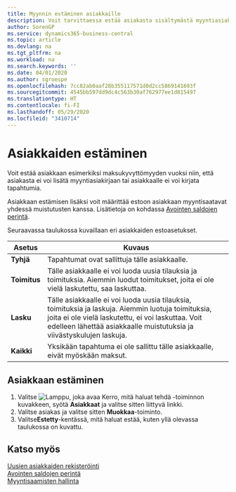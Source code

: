 ```yaml
---
title: Myynnin estäminen asiakkaille
description: Voit tarvittaessa estää asiakasta sisältymästä myyntiasiakirjoihin ja muihin myyntitapahtumiin.
author: SorenGP
ms.service: dynamics365-business-central
ms.topic: article
ms.devlang: na
ms.tgt_pltfrm: na
ms.workload: na
ms.search.keywords: ''
ms.date: 04/01/2020
ms.author: sgroespe
ms.openlocfilehash: 7cc82ab0aaf28b355117571d0d2cc5869141693f
ms.sourcegitcommit: 4545bb597dd9dc4c563b30af762977ee1d815497
ms.translationtype: HT
ms.contentlocale: fi-FI
ms.lasthandoff: 05/29/2020
ms.locfileid: "3410714"
---
```

# <a name="block-customers"></a>Asiakkaiden estäminen
Voit estää asiakkaan esimerkiksi maksukyvyttömyyden vuoksi niin, että asiakasta ei voi lisätä myyntiasiakirjaan tai asiakkaalle ei voi kirjata tapahtumia.

Asiakkaan estämisen lisäksi voit määrittää estoon asiakkaan myyntisaatavat yhdessä muistutusten kanssa. Lisätietoja on kohdassa [Avointen saldojen perintä](receivables-collect-outstanding-balances.md).   

Seuraavassa taulukossa kuvaillaan eri asiakkaiden estoasetukset.  

|Asetus|Kuvaus|  
|--------------------|------------|  
|**Tyhjä**|Tapahtumat ovat sallittuja tälle asiakkaalle.|
|**Toimitus**|Tälle asiakkaalle ei voi luoda uusia tilauksia ja toimituksia. Aiemmin luodut toimitukset, joita ei ole vielä laskutettu, saa laskuttaa.|  
|**Lasku**|Tälle asiakkaalle ei voi luoda uusia tilauksia, toimituksia ja laskuja. Aiemmin luotuja toimituksia, joita ei ole vielä laskutettu, ei voi laskuttaa. Voit edelleen lähettää asiakkaalle muistutuksia ja viivästyskulujen laskuja.|  
|**Kaikki**|Yksikään tapahtuma ei ole sallittu tälle asiakkaalle, eivät myöskään maksut.|  

## <a name="to-block-a-customer"></a>Asiakkaan estäminen  
1. Valitse ![Lamppu, joka avaa Kerro, mitä haluat tehdä -toiminnon](media/ui-search/search_small.png "Kerro, mitä haluat tehdä") kuvakkeen, syötä **Asiakkaat** ja valitse sitten liittyvä linkki.
2. Valitse asiakas ja valitse sitten **Muokkaa**-toiminto.
3. Valitse**Estetty**-kentässä, mitä haluat estää, kuten yllä olevassa taulukossa on kuvattu.

## <a name="see-also"></a>Katso myös  
[Uusien asiakkaiden rekisteröinti](sales-how-register-new-customers.md)  
[Avointen saldojen perintä](receivables-collect-outstanding-balances.md)  
[Myyntisaamisten hallinta](receivables-manage-receivables.md)  
